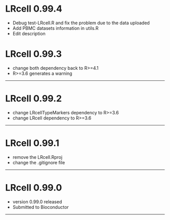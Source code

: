 # LRcell 0.99.4
- Debug test-LRcell.R and fix the problem due to the data uploaded
- Add PBMC datasets information in utils.R
- Edit description

# LRcell 0.99.3
- change both dependency back to R>=4.1
- R>=3.6 generates a warning
---

# LRcell 0.99.2
- change LRcellTypeMarkers dependency to R>=3.6
- change LRcell dependency to R>=3.6
---

# LRcell 0.99.1
- remove the LRcell.Rproj
- change the .gitignore file
---

# LRcell 0.99.0
- version 0.99.0 released
- Submitted to Bioconductor
---

